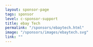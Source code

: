 ```yaml
---
layout: sponsor-page
tags: sponsor
level: c-sponsor-support
title: ebay Tech
permalink: "/sponsors/ebaytech.html"
image: "/sponsors/images/ebaytech.svg"
link: ""
---
```


